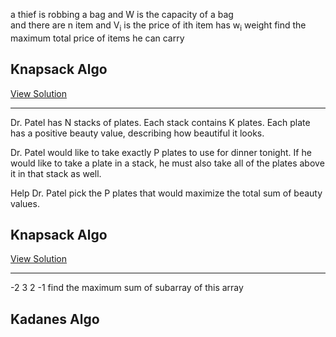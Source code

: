 <p> 
    a thief is robbing a bag and W is the capacity of a bag <br>
    and there are n item and V<sub>i</sub> is the price of ith  item has w<sub>i</sub> weight find the maximum total price of items he can carry
<h2>
   Knapsack Algo 
</h2>
</p>
<a href="https://github.com/tanaykulkarni27/Python-Coding/blob/master/knap.py">View Solution</a>
<hr>
Dr. Patel has N stacks of plates. Each stack contains K plates. Each plate has a positive beauty value, describing how beautiful it looks.

Dr. Patel would like to take exactly P plates to use for dinner tonight. If he would like to take a plate in a stack, he must also take all of the plates above it in that stack as well.

Help Dr. Patel pick the P plates that would maximize the total sum of beauty values.
<h2>
   Knapsack Algo 
</h2>
<a href="https://github.com/tanaykulkarni27/Python-Coding/blob/master/plates.py">View Solution</a>
<hr>
-2 3 2 -1 find the maximum sum of subarray of this array

<h2>
   Kadanes Algo 
</h2>
